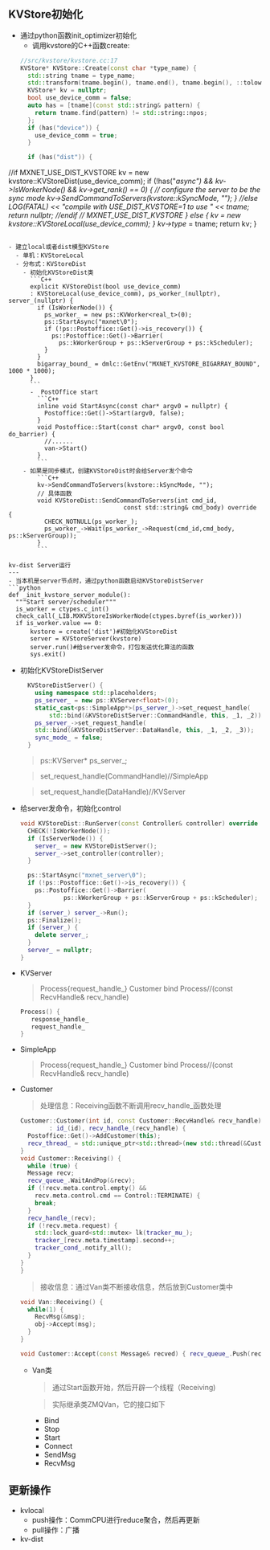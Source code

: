 KVStore初始化
---
- 通过python函数init_optimizer初始化
  - 调用kvstore的C++函数create:
  ```C++
  //src/kvstore/kvstore.cc:17
  KVStore* KVStore::Create(const char *type_name) {
    std::string tname = type_name;
    std::transform(tname.begin(), tname.end(), tname.begin(), ::tolower);
    KVStore* kv = nullptr;
    bool use_device_comm = false;
    auto has = [tname](const std::string& pattern) {
      return tname.find(pattern) != std::string::npos;
    };  
    if (has("device")) {
      use_device_comm = true;
    }

    if (has("dist")) {
//if MXNET_USE_DIST_KVSTORE
      kv = new kvstore::KVStoreDist(use_device_comm);
      if (!has("_async") && kv->IsWorkerNode() && kv->get_rank()  == 0) {
      // configure the server to be the sync mode
        kv->SendCommandToServers(kvstore::kSyncMode, "");
      }
//else
      LOG(FATAL) << "compile with USE_DIST_KVSTORE=1 to use " << tname;
      return nullptr;
//endif  // MXNET_USE_DIST_KVSTORE
    } else {
      kv =  new kvstore::KVStoreLocal(use_device_comm);
    }
    kv->type_ = tname;
    return kv;
  }
  ```

  - 建立local或者dist模型KVStore
    - 单机：KVStoreLocal
    - 分布式：KVStoreDist
      - 初始化KVStoreDist类
        ```C++
        explicit KVStoreDist(bool use_device_comm)
        : KVStoreLocal(use_device_comm), ps_worker_(nullptr), server_(nullptr) {
          if (IsWorkerNode()) {
            ps_worker_ = new ps::KVWorker<real_t>(0);
            ps::StartAsync("mxnet\0");
            if (!ps::Postoffice::Get()->is_recovery()) {
              ps::Postoffice::Get()->Barrier(
                ps::kWorkerGroup + ps::kServerGroup + ps::kScheduler);
            }
          }
          bigarray_bound_ = dmlc::GetEnv("MXNET_KVSTORE_BIGARRAY_BOUND", 1000 * 1000);
        }
        ```
        -  PostOffice start
          ```C++
          inline void StartAsync(const char* argv0 = nullptr) {
            Postoffice::Get()->Start(argv0, false);
          }
          void Postoffice::Start(const char* argv0, const bool do_barrier) {  
            //......
            van->Start()
          }
          ```
      - 如果是同步模式，创建KVStoreDist时会给Server发个命令
          ```C++
          kv->SendCommandToServers(kvstore::kSyncMode, "");
          // 具体函数
          void KVStoreDist::SendCommandToServers(int cmd_id,
                                  const std::string& cmd_body) override {
            CHECK_NOTNULL(ps_worker_);
            ps_worker_->Wait(ps_worker_->Request(cmd_id,cmd_body,                                                       ps::kServerGroup));
          }
          ```

kv-dist Server运行
---
- 当本机是server节点时，通过python函数启动KVStoreDistServer
  ```python
  def _init_kvstore_server_module():
    """Start server/scheduler"""
    is_worker = ctypes.c_int()
    check_call(_LIB.MXKVStoreIsWorkerNode(ctypes.byref(is_worker)))
    if is_worker.value == 0:
        kvstore = create('dist')#初始化KVStoreDist
        server = KVStoreServer(kvstore)
        server.run()#给server发命令，打包发送优化算法的函数
        sys.exit()
  ```
- 初始化KVStoreDistServer
    ```C++
      KVStoreDistServer() {
        using namespace std::placeholders;
        ps_server_ = new ps::KVServer<float>(0);
        static_cast<ps::SimpleApp*>(ps_server_)->set_request_handle(
            std::bind(&KVStoreDistServer::CommandHandle, this, _1, _2));
        ps_server_->set_request_handle(
        std::bind(&KVStoreDistServer::DataHandle, this, _1, _2, _3));
        sync_mode_ = false;
      }
    ```
    > ps::KVServer<float>* ps_server_;

    > set_request_handle(CommandHandle)//SimpleApp

    > set_request_handle(DataHandle)//KVServer

- 给server发命令，初始化control
  ```C++
  void KVStoreDist::RunServer(const Controller& controller) override {
    CHECK(!IsWorkerNode());
    if (IsServerNode()) {
      server_ = new KVStoreDistServer();
      server_->set_controller(controller);
    }

    ps::StartAsync("mxnet_server\0");
    if (!ps::Postoffice::Get()->is_recovery()) {
      ps::Postoffice::Get()->Barrier(
              ps::kWorkerGroup + ps::kServerGroup + ps::kScheduler);
    }
    if (server_) server_->Run();
    ps::Finalize();
    if (server_) {
      delete server_;
    }
    server_ = nullptr;
  }
  ```

- KVServer
  > Process{request_handle_}
  > Customer bind Process//(const RecvHandle& recv_handle)
    ```C
    Process() {
       response_handle_
       request_handle_
    }
    ```

- SimpleApp
  > Process{request_handle_}
  > Customer bind Process//(const RecvHandle& recv_handle)

- Customer
  > 处理信息：Receiving函数不断调用recv_handle_函数处理
    ```C++
    Customer::Customer(int id, const Customer::RecvHandle& recv_handle)
            : id_(id), recv_handle_(recv_handle) {
      Postoffice::Get()->AddCustomer(this);
      recv_thread_ = std::unique_ptr<std::thread>(new std::thread(&Customer::Receiving, this));
    }
    void Customer::Receiving() {
      while (true) {
      Message recv;
      recv_queue_.WaitAndPop(&recv);
      if (!recv.meta.control.empty() &&
        recv.meta.control.cmd == Control::TERMINATE) {
        break;
      }
      recv_handle_(recv);
      if (!recv.meta.request) {
        std::lock_guard<std::mutex> lk(tracker_mu_);
        tracker_[recv.meta.timestamp].second++;
        tracker_cond_.notify_all();
      }
    }
  }
  ```
  > 接收信息：通过Van类不断接收信息，然后放到Customer类中
  ```C++
  void Van::Receiving() {
    while(1) {
      RecvMsg(&msg);
      obj->Accept(msg);
    }
  }
  ```
  ```C++
  void Customer::Accept(const Message& recved) { recv_queue_.Push(recved); }
  ```

  - Van类
    > 通过Start函数开始，然后开辟一个线程（Receiving)

    > 实际继承类ZMQVan，它的接口如下
      - Bind
      - Stop
      - Start
      - Connect
      - SendMsg
      - RecvMsg

更新操作
---
- kvlocal
  - push操作：CommCPU进行reduce聚合，然后再更新
  - pull操作：广播
- kv-dist
